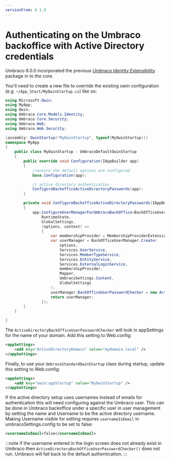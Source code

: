 ```yaml
---
versionFrom: 8.1.0
---
```


# Authenticating on the Umbraco backoffice with Active Directory credentials

Umbraco 8.0.0 incorporated the previous [Umbraco Identity Extensibility](https://github.com/umbraco/UmbracoIdentityExtensions) package in to the core.

You'll need to create a new file to override the existing owin configuration (e.g. `~/App_Start/MyOwinStartup.cs`) like so:

```C#
using Microsoft.Owin;
using MyApp;
using Owin;
using Umbraco.Core.Models.Identity;
using Umbraco.Core.Security;
using Umbraco.Web;
using Umbraco.Web.Security;

[assembly: OwinStartup("MyOwinStartup", typeof(MyOwinStartup))]
namespace MyApp
{
    public class MyOwinStartup : UmbracoDefaultOwinStartup
    {
        public override void Configuration(IAppBuilder app)
        {
            //ensure the default options are configured
            base.Configuration(app);

            // active directory authentication
            ConfigureBackofficeActiveDirectoryPasswords(app);
        }

        private void ConfigureBackofficeActiveDirectoryPasswords(IAppBuilder app)
        {
            app.ConfigureUserManagerForUmbracoBackOffice<BackOfficeUserManager, BackOfficeIdentityUser>(
                RuntimeState,
                GlobalSettings,
                (options, context) =>
                {
                    var membershipProvider = MembershipProviderExtensions.GetUsersMembershipProvider().AsUmbracoMembershipProvider();
                    var userManager = BackOfficeUserManager.Create(
                        options,
                        Services.UserService,
                        Services.MemberTypeService,
                        Services.EntityService,
                        Services.ExternalLoginService,
                        membershipProvider,
                        Mapper,
                        UmbracoSettings.Content,
                        GlobalSettings
                    );
                    userManager.BackOfficeUserPasswordChecker = new ActiveDirectoryBackOfficeUserPasswordChecker();
                    return userManager;
                });
        }
    }

}
```

The `ActiveDirectoryBackOfficeUserPasswordChecker` will look in appSettings for the name of your domain. Add this setting to Web.config:

```xml
<appSettings>
    <add key="ActiveDirectoryDomain" value="mydomain.local" />
</appSettings>
```

Finally, to use your `UmbracoStandardOwinStartup` class during startup, update this setting to Web.config:

```xml
<appSettings>
    <add key="owin:appStartup" value="MyOwinStartup" />
</appSettings>
```

If the active directory setup uses usernames instead of emails for authentication this will need configuring against the Umbraco user. This can be done in Umbraco backoffice under a specific user in user management by setting the name and Username to be the active directory username. Making Username visible for editing requires `usernameIsEmail` in umbracoSettings.config to be set to false:

```xml
<usernameIsEmail>false</usernameIsEmail>
```

:::note
if the username entered in the login screen does not already exist in Umbraco then `ActiveDirectoryBackOfficeUserPasswordChecker()` does not run.  Umbraco will fall back to the default authentication.
:::
